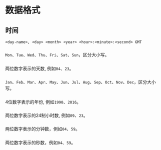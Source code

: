 # 数据格式

## 时间

```
<day-name>, <day> <month> <year> <hour>:<minute>:<second> GMT
```

##### <day-name>
 
`Mon`、`Tue`、`Wed`、`Thu`、`Fri`、`Sat`、`Sun`，区分大小写。

##### <day>

两位数字表示的天数, 例如`04`、`23`。

##### <month>

`Jan`、`Feb`、`Mar`、`Apr`、`May`、`Jun`、`Jul`、`Aug`、`Sep`、`Oct`、`Nov`、`Dec`，区分大小写。

##### <year>

4位数字表示的年份, 例如`1990`、`2016`。

##### <hour>

两位数字表示的24制小时数, 例如`09`、`23`。

##### <minute>

两位数字表示的分钟数，例如`04`、`59`。

##### <second>

两位数字表示的秒数，例如`04`、`59`。
